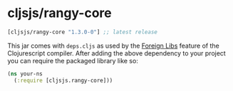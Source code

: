 # cljsjs/rangy-core

[](dependency)
```clojure
[cljsjs/rangy-core "1.3.0-0"] ;; latest release
```
[](/dependency)

This jar comes with `deps.cljs` as used by the [Foreign Libs][flibs] feature
of the Clojurescript compiler. After adding the above dependency to your project
you can require the packaged library like so:


```clojure
(ns your-ns
  (:require [cljsjs.rangy-core]))
```


[flibs]: https://github.com/clojure/clojurescript/wiki/Packaging-Foreign-Dependencies
